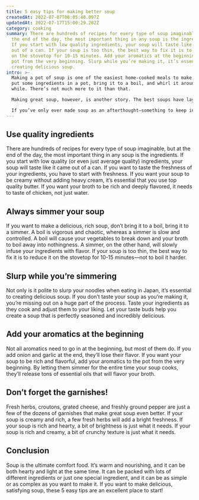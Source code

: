 ```yaml
---
title: 5 easy tips for making better soup
createdAt: 2022-07-07T06:05:40.097Z
updatedAt: 2022-07-17T15:00:29.202Z
category: cooking
summary: There are hundreds of recipes for every type of soup imaginable, but at
  the end of the day, the most important thing in any soup is the ingredients.
  If you start with low quality ingredients, your soup will taste like it came
  out of a can. If your soup is too thin, the best way to fix it is to reduce it
  on the stovetop for 10-15 minutes. Add your aromatics at the beginning of the
  pot from the very beginning. Slurp while you’re making it, it’s essential to
  creating delicious soup.
intro: >-
  Making a pot of soup is one of the easiest home-cooked meals to make. You
  put some ingredients in a pot, bring it to a boil, and whirl it around for a
  while. There’s not much more to it than that. 

  Making great soup, however, is another story. The best soups have layers of flavor that explode in your mouth. They aren’t thin and watery, nor are they so packed with dense ingredients that you can barely get your spoon into the bowl without fishing out half a carrot first.

  If you’ve only ever made soup as an afterthought—something to keep in the pantry when you don’t feel like eating leftovers—it might be time to give it another look. Making great soup isn’t difficult once you know how. Here are 5 easy tips for making better soup:
---
```


## Use quality ingredients

There are hundreds of recipes for every type of soup imaginable, but at the end of the day, the most important thing in any soup is the ingredients. If you start with low quality (or even just average quality) ingredients, your soup will taste like it came out of a can.
If you want to taste the freshness of your ingredients, you have to start with freshness. If you want your soup to be creamy without adding heavy cream, it’s essential that you use top quality butter. If you want your broth to be rich and deeply flavored, it needs to taste of chicken, not just water.

## Always simmer your soup

If you want to make a delicious, rich soup, don’t bring it to a boil, bring it to a simmer. A boil is vigorous and chaotic, whereas a simmer is slow and controlled.
A boil will cause your vegetables to break down and your broth to boil away into nothingness. A simmer, on the other hand, will slowly infuse your ingredients with flavor.
If your soup is too thin, the best way to fix it is to reduce it on the stovetop for 10-15 minutes—not to boil it harder.

## Slurp while you’re simmering

Not only is it polite to slurp your noodles when eating in Japan, it’s essential to creating delicious soup.
If you don’t taste your soup as you’re making it, you’re missing out on a huge part of the process. Taste your ingredients as they cook and adjust them to your liking.
Let your taste buds help you create a soup that is perfectly seasoned and incredibly delicious.

## Add your aromatics at the beginning

Not all aromatics need to go in at the beginning, but most of them do. If you add onion and garlic at the end, they’ll lose their flavor.
If you want your soup to be rich and flavorful, add your aromatics to the pot from the very beginning.
By letting them simmer for the entire time your soup cooks, they’ll release tons of essential oils that will flavor your broth.

## Don’t forget the garnishes!

Fresh herbs, croutons, grated cheese, and freshly ground pepper are just a few of the dozens of garnishes that make great soup even better.
If your soup is creamy and rich, a few fresh herbs will add a bright freshness.
If your soup is rich and hearty, a bit of brightness is just what it needs.
If your soup is rich and creamy, a bit of crunchy texture is just what it needs.

## Conclusion

Soup is the ultimate comfort food. It’s warm and nourishing, and it can be both hearty and light at the same time. It can be packed with lots of different ingredients or just one special ingredient, and it can be as simple or as complex as you want to make it.
If you want to make delicious, satisfying soup, these 5 easy tips are an excellent place to start!
